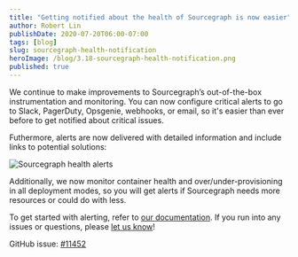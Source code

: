 ```yaml
---
title: "Getting notified about the health of Sourcegraph is now easier"
author: Robert Lin
publishDate: 2020-07-20T06:00-07:00
tags: [blog]
slug: sourcegraph-health-notification
heroImage: /blog/3.18-sourcegraph-health-notification.png
published: true
---
```


We continue to make improvements to Sourcegraph’s out-of-the-box instrumentation and monitoring. You can now configure critical alerts to go to Slack, PagerDuty, Opsgenie, webhooks, or email, so it's easier than ever before to get notified about critical issues.

Futhermore, alerts are now delivered with detailed information and include links to potential solutions:

![Sourcegraph health alerts](https://storage.cloud.google.com/sourcegraph-assets/blog/3.18/healthy-sourcegraph.png "Sourcegraph health alerts")

Additionally, we now monitor container health and over/under-provisioning in all deployment modes, so you will get alerts if Sourcegraph needs more resources or could do with less.

To get started with alerting, refer to [our documentation](https://docs.sourcegraph.com/admin/observability/alerting). If you run into any issues or questions, please [let us know](https://github.com/sourcegraph/sourcegraph/issues/new/choose)!

GitHub issue: [#11452](https://github.com/sourcegraph/sourcegraph/issues/11452)
